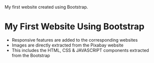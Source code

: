 My first website created using Bootstrap.
<h1>My First Website Using Bootstrap</h1>
<p>
  <ul>
    <li>
      Responsive features are added to the corresponding websites
    </li>
    <li>
      Images are directly extracted from the Pixabay website
    </li>
    <li>
      This includes the HTML, CSS & JAVASCRIPT  components extracted from the Bootstrap
    </li>
  </ul>
</p>
